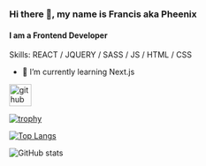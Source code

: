 ### Hi there 👋, my name is Francis aka Pheenix
#### I am a Frontend Developer

Skills: REACT / JQUERY / SASS / JS / HTML / CSS

- 🌱 I’m currently learning Next.js 


[<img src='https://cdn.jsdelivr.net/npm/simple-icons@3.0.1/icons/github.svg' alt='github' height='40'>](https://github.com/pheenix15)  

[![trophy](https://github-profile-trophy.vercel.app/?username=pheenix15)](https://github.com/pheenix15/github-profile-trophy)

[![Top Langs](https://github-readme-stats.vercel.app/api/top-langs/?username=pheenix15)](https://github.com/pheenix15/github-readme-stats)

![GitHub stats](https://github-readme-stats.vercel.app/api?username=pheenix15&show_icons=true)  

<!---
Pheenix15/Pheenix15 is a ✨ special ✨ repository because its `README.md` (this file) appears on your GitHub profile.
You can click the Preview link to take a look at your changes.
--->
